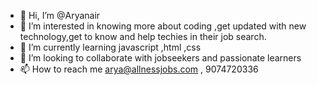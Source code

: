 - 👋 Hi, I’m @Aryanair
- 👀 I’m interested in knowing more about coding ,get updated with new technology,get to know and help techies in their job search.
- 🌱 I’m currently learning javascript ,html ,css 
- 💞️ I’m looking to collaborate with jobseekers and passionate learners 
- 📫 How to reach me arya@allnessjobs.com , 9074720336

<!---
Aryanair2022/Aryanair2022 is a ✨ special ✨ repository because its `README.md` (this file) appears on your GitHub profile.
You can click the Preview link to take a look at your changes.
--->
